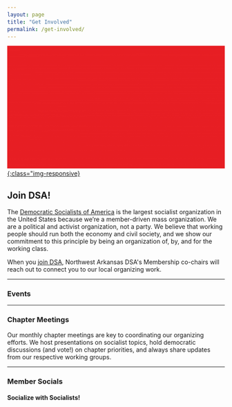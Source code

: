 ```yaml
---
layout: page
title: "Get Involved"
permalink: /get-involved/
---
```


[![Want to get involved with Northwest Arkansas DSA? Join us!](assets/images/DSA/dsa-gif-logo.gif){:class="img-responsive}](https://act.dsausa.org/donate/membership/)

<h2>Join DSA!</h2>

The [Democratic Socialists of America](https://www.dsausa.org/) is the largest socialist organization in the United States because we’re a member-driven mass organization. We are a political and activist organization, not a party. We believe that working people should run both the economy and civil society, and we show our commitment to this principle by being an organization of, by, and for the working class.

When you [join DSA](https://www.dsausa.org/join), Northwest Arkansas DSA's Membership co-chairs will reach out to connect you to our local organizing work.

---

<h3>Events</h3>


---

<h3>Chapter Meetings</h3>

Our monthly chapter meetings are key to coordinating our organizing efforts. We host presentations on socialist topics, hold democratic discussions (and vote!) on chapter priorities, and always share updates from our respective working groups. 

---

<h3>Member Socials</h3>

<h4>Socialize with Socialists!</h4>

